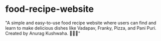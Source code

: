 # food-recipe-website
"A simple and easy-to-use food recipe website where users can find and learn to make delicious dishes like Vadapav, Franky, Pizza, and Pani Puri. Created by Anurag Kushwaha. 🚀🍕🍔"
